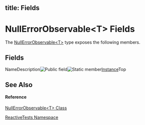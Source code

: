 title: Fields
---
# NullErrorObservable\<T\> Fields

The [NullErrorObservable\<T\>](NullErrorObservable/NullErrorObservable(T)) type exposes the following members.

## Fields

NameDescription![Public field](https://reactiveui.net/assets/img/Hh314728.pubfield(en-us,VS.103).gif "Public field")![Static member](https://reactiveui.net/assets/img/Hh244319.static(en-us,VS.103).gif "Static member")[Instance](Instance/NullErrorObservable(T).Instance)Top

## See Also

#### Reference

[NullErrorObservable\<T\> Class](NullErrorObservable/NullErrorObservable(T))

[ReactiveTests Namespace](ReactiveTests/ReactiveTests)
